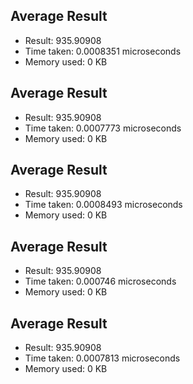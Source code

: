 
## Average Result
- Result: 935.90908
- Time taken: 0.0008351 microseconds
- Memory used: 0 KB


## Average Result
- Result: 935.90908
- Time taken: 0.0007773 microseconds
- Memory used: 0 KB


## Average Result
- Result: 935.90908
- Time taken: 0.0008493 microseconds
- Memory used: 0 KB


## Average Result
- Result: 935.90908
- Time taken: 0.000746 microseconds
- Memory used: 0 KB


## Average Result
- Result: 935.90908
- Time taken: 0.0007813 microseconds
- Memory used: 0 KB

